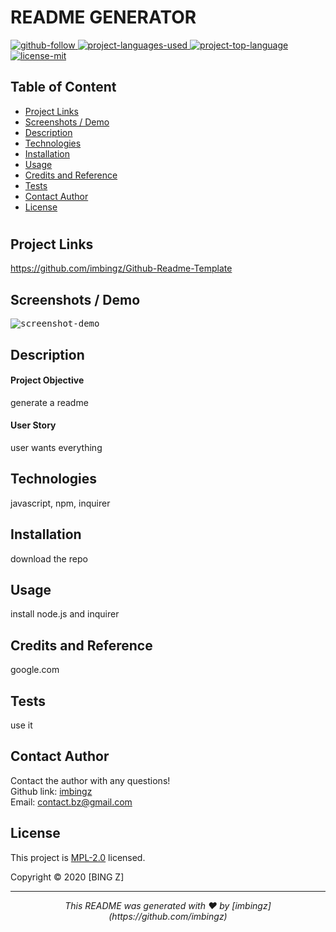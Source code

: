  
  # README GENERATOR

  <p>
  <a href="https://github.com/imbingz" target="_blank">
    <img src="https://img.shields.io/github/followers/imbingz?label=Follow&logoColor=purple&style=social" alt="github-follow">
  </a>
  <a href="https://github.com/imbingz/Github-Readme-Template" target="_blank">
    <img src="https://img.shields.io/github/languages/count/imbingz/Github-Readme-Template?color=important" alt="project-languages-used">
  </a>
 
 <a href="https://github.com/imbingz/Github-Readme-Template" target="_blank">
    <img src="https://img.shields.io/github/languages/top/imbingz/Github-Readme-Template?color=blueviolet" alt="project-top-language">
  </a>
  <a href="https://choosealicense.com/licenses/mpl-2.0/" target="_blank">
    <img alt="license-mit" src="https://img.shields.io/badge/License-MPLv2.0-brightgreen.svg" />
  </a>
</p>

  ## Table of Content
  * [ Project Links ](#Project-Links)
  * [ Screenshots / Demo ](#Screenshots)
  * [ Description ](#Desciption)
  * [ Technologies ](#Technologies)
  * [ Installation ](#Installation)
  * [ Usage ](#Usage)
  * [ Credits and Reference ](#Credits-and-Reference)
  * [ Tests ](#Tests)
  * [ Contact Author ](#Contact-Author)
  * [ License ](#License)
  #

  ##  Project Links
  https://github.com/imbingz/Github-Readme-Template

  ## Screenshots / Demo
  <kbd>![screenshot-demo](undefined)</kbd>
  
  ## Description 

  #### Project Objective
  generate a readme
  
  #### User Story
  user wants everything

  ## Technologies 
  javascript, npm, inquirer

  ## Installation
  download the repo

  ## Usage 
  install node.js and inquirer 
  
  ## Credits and Reference
  google.com

  ## Tests
  use it 

  ## Contact Author
  Contact the author with any questions! <br>
  Github link: [imbingz](https://github.com/imbingz)<br>
  Email: contact.bz@gmail.com

  ## License
  This project is [MPL-2.0](https://choosealicense.com/licenses/mpl-2.0/) licensed.<br>

  Copyright © 2020 [BING Z]

 <hr>
 <p align="center"><i>
  This README was generated with ❤️ by [imbingz](https://github.com/imbingz)
 </i></p>

